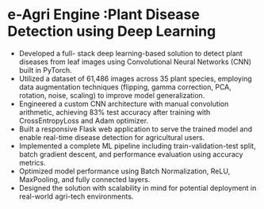 # e-Agri Engine :Plant Disease Detection using Deep Learning


* Developed a full- stack deep learning-based solution to detect plant diseases from leaf images using Convolutional Neural Networks (CNN) built in PyTorch.
* Utilized a dataset of 61,486 images across 35 plant species, employing data augmentation techniques (flipping, gamma correction, PCA, rotation, noise, scaling) to improve model generalization.
* Engineered a custom CNN architecture with manual convolution arithmetic, achieving 83% test accuracy after training with CrossEntropyLoss and Adam optimizer.
* Built a responsive Flask web application to serve the trained model and enable real-time disease detection for agricultural users.
* Implemented a complete ML pipeline including train-validation-test split, batch gradient descent, and performance evaluation using accuracy metrics.
* Optimized model performance using Batch Normalization, ReLU, MaxPooling, and fully connected layers.
* Designed the solution with scalability in mind for potential deployment in real-world agri-tech environments.
